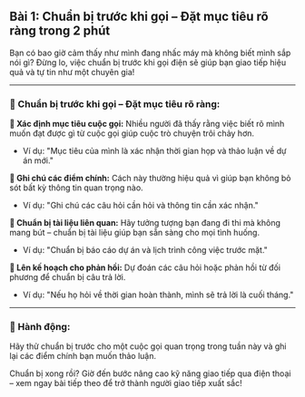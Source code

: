 ## Bài 1: Chuẩn bị trước khi gọi – Đặt mục tiêu rõ ràng trong 2 phút

Bạn có bao giờ cảm thấy như mình đang nhấc máy mà không biết mình sắp nói gì? Đừng lo, việc chuẩn bị trước khi gọi điện sẽ giúp bạn giao tiếp hiệu quả và tự tin như một chuyên gia!

---

### 📌 Chuẩn bị trước khi gọi – Đặt mục tiêu rõ ràng:

**🔹 Xác định mục tiêu cuộc gọi:**
Nhiều người đã thấy rằng việc biết rõ mình muốn đạt được gì từ cuộc gọi giúp cuộc trò chuyện trôi chảy hơn.

- Ví dụ: "Mục tiêu của mình là xác nhận thời gian họp và thảo luận về dự án mới."

**🔹 Ghi chú các điểm chính:**
Cách này thường hiệu quả vì giúp bạn không bỏ sót bất kỳ thông tin quan trọng nào.

- Ví dụ: "Ghi chú các câu hỏi cần hỏi và thông tin cần xác nhận."

**🔹 Chuẩn bị tài liệu liên quan:**
Hãy tưởng tượng bạn đang đi thi mà không mang bút – chuẩn bị tài liệu giúp bạn sẵn sàng cho mọi tình huống.

- Ví dụ: "Chuẩn bị báo cáo dự án và lịch trình công việc trước mặt."

**🔹 Lên kế hoạch cho phản hồi:**
Dự đoán các câu hỏi hoặc phản hồi từ đối phương để chuẩn bị câu trả lời.

- Ví dụ: "Nếu họ hỏi về thời gian hoàn thành, mình sẽ trả lời là cuối tháng."

---

### 🚀 Hành động:

Hãy thử chuẩn bị trước cho một cuộc gọi quan trọng trong tuần này và ghi lại các điểm chính bạn muốn thảo luận.

Chuẩn bị xong rồi? Giờ đến bước nâng cao kỹ năng giao tiếp qua điện thoại – xem ngay bài tiếp theo để trở thành người giao tiếp xuất sắc!
